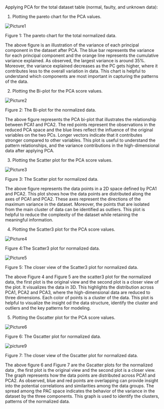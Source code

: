 Applying PCA for the total dataset table (normal, faulty, and unknown data): 

01. Plotting the pareto chart for the PCA values.
  
  ![Picture1](https://github.com/user-attachments/assets/7dcbe494-94f6-4e9c-aa2c-9641e8b660eb)

 Figure 1: The pareto chart for the total normalized data.

The above figure is an illustration of the variance of each principal component in the dataset after PCA. The blue bar represents the variance for each principal component and the orange line represents the cumulative variance explained. As observed, the largest variance is around 35%. Moreover, the variance explained decreases as the PC gets higher, where it contributes less to the overall variation in data. This chart is helpful to understand which components are most important in capturing the patterns of the data.


02. Plotting the Bi-plot for the PCA score values. 

![Picture2](https://github.com/user-attachments/assets/3b3dbbb7-2861-4950-9722-6650563c81ba)

Figure 2: The Bi-plot for the normalized data.

The above figure represents the PCA bi-plot that illustrates the relationship between PCA1 and PCA2. The red points represent the observations in the reduced PCA space and the blue lines reflect the influence of the original variables on the two PCs. Longer vectors indicate that it contributes stronger compared to other variables. This plot is useful to understand the pattern relationships, and the variance contributions in the high-dimensional data after applying PCA.


03. Plotting the Scatter plot for the PCA score values. 

![Picture3](https://github.com/user-attachments/assets/785006b3-ca92-4b39-b7f6-15e32763d82f)

Figure 3: The Scatter plot for normalized data.

The above figure represents the data points in a 2D space defined by PCA1 and PCA2. This plot shows how the data points are distributed along the axes of PCA1 and PCA2. These axes represent the directions of the maximum variance in the dataset. Moreover, the points that are isolated from the main cluster of data can be identified as outliers. This plot is helpful to reduce the complexity of the dataset while retaining the meaningful information.


04. Plotting the Scatter3 plot for the PCA score values. 

![Picture4](https://github.com/user-attachments/assets/8f697a12-e739-479e-acc6-00248a8f86a9)

Figure 4:The Scatter3 plot for normalized data.

![Picture5](https://github.com/user-attachments/assets/182c4c42-b50f-4e85-afec-54c0640db3d1)

 Figure 5: The closer view of the Scatter3 plot for normalized data.

The above Figure 4 and Figure 5 are the scatter3 plot for the normalized data, the first plot is the original view and the second plot is a closer view of the plot. It visualizes the data in 3D. This highlights the distribution across PCA1, PCA2 and PCA3, where the high-dimensional data are reduced to three dimensions. Each color of points is a cluster of the data. This plot is helpful to visualize the insight od the data structure, identify the cluster and outliers and the key patterns for modeling. 


05. Plotting the Gscatter plot for the PCA score values. 

![Picture6](https://github.com/user-attachments/assets/f6a8f317-a56a-4b61-be24-e773f320cabe)

Figure 6: The Gscatter plot for normalized data.

![picture9](https://github.com/user-attachments/assets/b3c43d3e-73dd-45a0-8a14-d73af4e509b3)

 Figure 7: The closer view of the Gscatter plot for normalized data.

The above figure 6 and Figure 7 are the Gscatter plots for the normalized data , the first plot is the original view and the second plot is a closer view. The graph represents how the data points are distributed across PCA1 and PCA2. As observed, blue and red points are overlapping can provide insight into the potential correlations and similarities among the data groups. The spread among the PAC space indicates the behavior of the variance in the dataset by the three components. This graph is used to identify the clusters, patterns of the normalized data. 




















